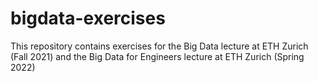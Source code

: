 # bigdata-exercises
This repository contains exercises for the Big Data lecture at ETH Zurich (Fall 2021) and the Big Data for Engineers lecture at ETH Zurich (Spring 2022)
